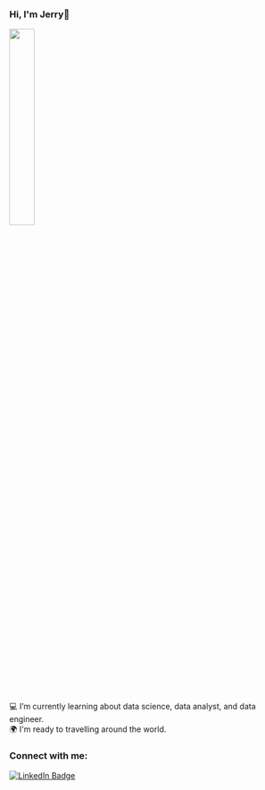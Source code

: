 ### Hi, I'm Jerry👋

<table>
  <tr>
<!--     <td align="center" >
      <img width="85%" src = "https://github-readme-stats.vercel.app/api?username=JeCase&show_icons=true&theme=nightowl"/>
    </td> -->
<!--     <td align="center"> -->
      <img  width="30%" src = "https://github-readme-stats.vercel.app/api/top-langs/?username=JeCase&layout=compact&theme=vision-friendly-dark"/>
<!--     </td> -->
  </tr>
<table>

💻 I’m currently learning about data science, data analyst, and data engineer. <br>
🌍 I'm ready to travelling around the world.

<h3 align="left">Connect with me:</h3>
<div id="badges">
  <a href="https://www.linkedin.com/in/jerrycs/">
    <img src="https://img.shields.io/badge/LinkedIn-blue?style=for-the-badge&logo=linkedin&logoColor=white" alt="LinkedIn Badge"/>
  </a>
</div>

<!--
**JeCase/JeCase** is a ✨ _special_ ✨ repository because its `README.md` (this file) appears on your GitHub profile.

Here are some ideas to get you started:

- 🔭 I’m currently working on ...
- 🌱 I’m currently learning ...
- 👯 I’m looking to collaborate on ...
- 🤔 I’m looking for help with ...
- 💬 Ask me about ...
- 📫 How to reach me: ...
- 😄 Pronouns: ...
- ⚡ Fun fact: ...
-->
